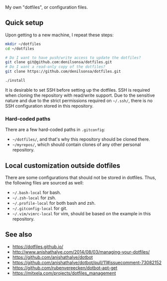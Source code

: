 My own "dotfiles", or configuration files.

## Quick setup

Upon getting to a new machine, I repeat these steps:

```bash
mkdir ~/dotfiles
cd ~/dotfiles

# Do I want to have push/write access to update the dotfiles?
git clone git@github.com:denilsonsa/dotfiles.git
# Do I want a read-only copy of the dotfiles?
git clone https://github.com/denilsonsa/dotfiles.git

./install
```

It is desirable to set SSH before setting up the dotfiles. SSH is required when cloning the repository with read/write support. Due to the sensitive nature and due to the strict permissions required on `~/.ssh/`, there is no SSH configuration stored in this repository.

### Hard-coded paths

There are a few hard-coded paths in `.gitconfig`:

* `~/dotfiles/`, and that's why this repository should be cloned there.
* `~/myrepos/`, which should contain clones of any other personal repository.

## Local customization outside dotfiles

There are some configurations that should not be stored in dotfiles. Thus, the following files are sourced as well:

* `~/.bash-local` for bash.
* `~/.zsh-local` for zsh.
* `~/.profile-local` for both bash and zsh.
* `~/.gitconfig-local` for git.
* `~/.vim/vimrc-local` for vim, should be based on the example in this repository.

## See also

* <https://dotfiles.github.io/>
* <http://www.anishathalye.com/2014/08/03/managing-your-dotfiles/>
* <https://github.com/anishathalye/dotbot>
* <https://github.com/anishathalye/dotbot/pull/11#issuecomment-73082152>
* <https://github.com/rubenvereecken/dotbot-apt-get>
* <https://mitxela.com/projects/dotfiles_management>
